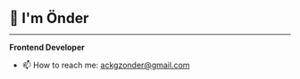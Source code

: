 <b style="text-align:center;font-size:25px"> 👋 I'm Önder</b> <hr>
<b style="text-align:center">Frontend Developer</b>


- 📫 How to reach me: ackgzonder@gmail.com



